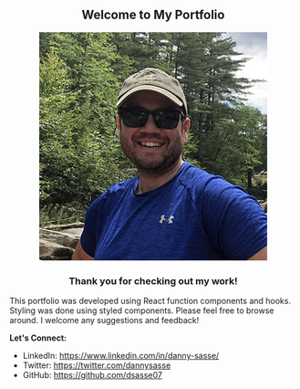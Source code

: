 <h2 style="text-align: center"> Welcome to My Portfolio</h2>
<p style="text-align: center">
  <img src= "./src/assets/profilePic.jpg">
</p>

<h3 style="text-align: center"> Thank you for checking out my work! </h3> 

<p>
  This portfolio was developed using React function components and hooks. Styling was done using styled components. Please feel free to browse around. I welcome any suggestions and feedback!

  __Let's Connect:__
  * LinkedIn: https://www.linkedin.com/in/danny-sasse/
  * Twitter: https://twitter.com/dannysasse
  * GitHub: https://github.com/dsasse07
</p>